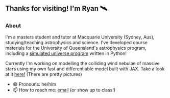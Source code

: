 ## Thanks for visiting! I'm Ryan 🛰
### About
I'm a masters student and tutor at Macquarie University (Sydney, Aus), studying/teaching astrophysics and science. 
I've developed course materials for the University of Queensland's astrophysics program, including a [simulated universe program](https://ryanwhite1.github.io/Simulated-Universe/) written in Python! 

Currently I'm working on modelling the colliding wind nebulae of massive stars using my own fast and differentiable model built with JAX. Take a look at it [here!](https://github.com/ryanwhite1/xenomorph) (There are pretty pictures)
- 😄 Pronouns: he/him
- 📫 How to reach me: [email](ryan.white.astro@gmail.com) (or show up to class!)
<!--
**ryanwhite1/ryanwhite1** is a ✨ _special_ ✨ repository because its `README.md` (this file) appears on your GitHub profile.

Here are some ideas to get you started:

- 🔭 I’m currently working on ...
- 🌱 I’m currently learning ...
- 👯 I’m looking to collaborate on ...
- 🤔 I’m looking for help with ...
- 💬 Ask me about ...
- 📫 How to reach me: ...
- 😄 Pronouns: ...
- ⚡ Fun fact: ...
-->
